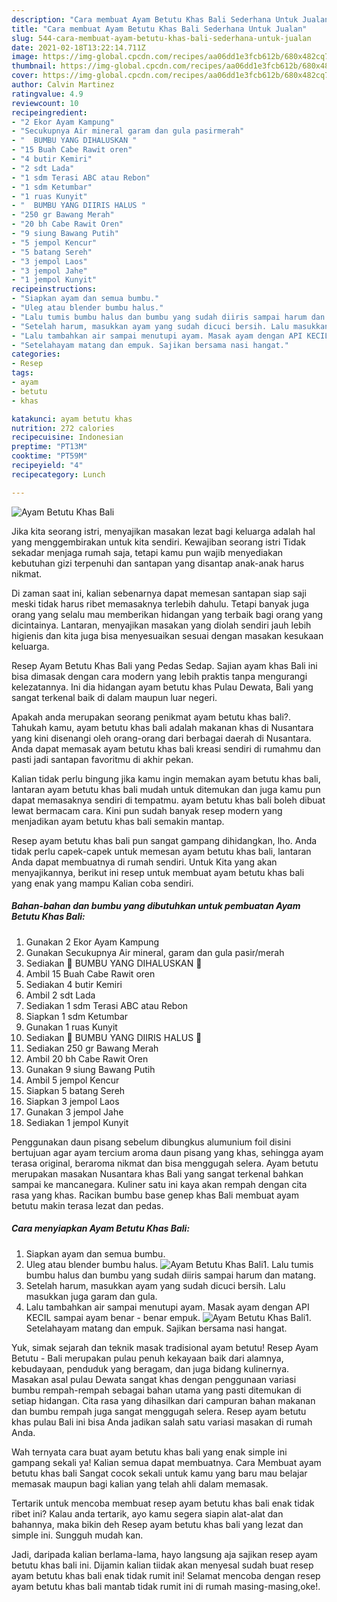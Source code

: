 ```yaml
---
description: "Cara membuat Ayam Betutu Khas Bali Sederhana Untuk Jualan"
title: "Cara membuat Ayam Betutu Khas Bali Sederhana Untuk Jualan"
slug: 544-cara-membuat-ayam-betutu-khas-bali-sederhana-untuk-jualan
date: 2021-02-18T13:22:14.711Z
image: https://img-global.cpcdn.com/recipes/aa06dd1e3fcb612b/680x482cq70/ayam-betutu-khas-bali-foto-resep-utama.jpg
thumbnail: https://img-global.cpcdn.com/recipes/aa06dd1e3fcb612b/680x482cq70/ayam-betutu-khas-bali-foto-resep-utama.jpg
cover: https://img-global.cpcdn.com/recipes/aa06dd1e3fcb612b/680x482cq70/ayam-betutu-khas-bali-foto-resep-utama.jpg
author: Calvin Martinez
ratingvalue: 4.9
reviewcount: 10
recipeingredient:
- "2 Ekor Ayam Kampung"
- "Secukupnya Air mineral garam dan gula pasirmerah"
- "  BUMBU YANG DIHALUSKAN "
- "15 Buah Cabe Rawit oren"
- "4 butir Kemiri"
- "2 sdt Lada"
- "1 sdm Terasi ABC atau Rebon"
- "1 sdm Ketumbar"
- "1 ruas Kunyit"
- "  BUMBU YANG DIIRIS HALUS "
- "250 gr Bawang Merah"
- "20 bh Cabe Rawit Oren"
- "9 siung Bawang Putih"
- "5 jempol Kencur"
- "5 batang Sereh"
- "3 jempol Laos"
- "3 jempol Jahe"
- "1 jempol Kunyit"
recipeinstructions:
- "Siapkan ayam dan semua bumbu."
- "Uleg atau blender bumbu halus."
- "Lalu tumis bumbu halus dan bumbu yang sudah diiris sampai harum dan matang."
- "Setelah harum, masukkan ayam yang sudah dicuci bersih. Lalu masukkan juga garam dan gula."
- "Lalu tambahkan air sampai menutupi ayam. Masak ayam dengan API KECIL sampai ayam benar - benar empuk."
- "Setelahayam matang dan empuk. Sajikan bersama nasi hangat."
categories:
- Resep
tags:
- ayam
- betutu
- khas

katakunci: ayam betutu khas 
nutrition: 272 calories
recipecuisine: Indonesian
preptime: "PT13M"
cooktime: "PT59M"
recipeyield: "4"
recipecategory: Lunch

---
```



![Ayam Betutu Khas Bali](https://img-global.cpcdn.com/recipes/aa06dd1e3fcb612b/680x482cq70/ayam-betutu-khas-bali-foto-resep-utama.jpg)

Jika kita seorang istri, menyajikan masakan lezat bagi keluarga adalah hal yang menggembirakan untuk kita sendiri. Kewajiban seorang istri Tidak sekadar menjaga rumah saja, tetapi kamu pun wajib menyediakan kebutuhan gizi terpenuhi dan santapan yang disantap anak-anak harus nikmat.

Di zaman  saat ini, kalian sebenarnya dapat memesan santapan siap saji meski tidak harus ribet memasaknya terlebih dahulu. Tetapi banyak juga orang yang selalu mau memberikan hidangan yang terbaik bagi orang yang dicintainya. Lantaran, menyajikan masakan yang diolah sendiri jauh lebih higienis dan kita juga bisa menyesuaikan sesuai dengan masakan kesukaan keluarga. 

Resep Ayam Betutu Khas Bali yang Pedas Sedap. Sajian ayam khas Bali ini bisa dimasak dengan cara modern yang lebih praktis tanpa mengurangi kelezatannya. Ini dia hidangan ayam betutu khas Pulau Dewata, Bali yang sangat terkenal baik di dalam maupun luar negeri.

Apakah anda merupakan seorang penikmat ayam betutu khas bali?. Tahukah kamu, ayam betutu khas bali adalah makanan khas di Nusantara yang kini disenangi oleh orang-orang dari berbagai daerah di Nusantara. Anda dapat memasak ayam betutu khas bali kreasi sendiri di rumahmu dan pasti jadi santapan favoritmu di akhir pekan.

Kalian tidak perlu bingung jika kamu ingin memakan ayam betutu khas bali, lantaran ayam betutu khas bali mudah untuk ditemukan dan juga kamu pun dapat memasaknya sendiri di tempatmu. ayam betutu khas bali boleh dibuat lewat bermacam cara. Kini pun sudah banyak resep modern yang menjadikan ayam betutu khas bali semakin mantap.

Resep ayam betutu khas bali pun sangat gampang dihidangkan, lho. Anda tidak perlu capek-capek untuk memesan ayam betutu khas bali, lantaran Anda dapat membuatnya di rumah sendiri. Untuk Kita yang akan menyajikannya, berikut ini resep untuk membuat ayam betutu khas bali yang enak yang mampu Kalian coba sendiri.

<!--inarticleads1-->

##### Bahan-bahan dan bumbu yang dibutuhkan untuk pembuatan Ayam Betutu Khas Bali:

1. Gunakan 2 Ekor Ayam Kampung
1. Gunakan Secukupnya Air mineral, garam dan gula pasir/merah
1. Sediakan  🌿 BUMBU YANG DIHALUSKAN 🌿
1. Ambil 15 Buah Cabe Rawit oren
1. Sediakan 4 butir Kemiri
1. Ambil 2 sdt Lada
1. Sediakan 1 sdm Terasi ABC atau Rebon
1. Siapkan 1 sdm Ketumbar
1. Gunakan 1 ruas Kunyit
1. Sediakan  🌿 BUMBU YANG DIIRIS HALUS 🌿
1. Sediakan 250 gr Bawang Merah
1. Ambil 20 bh Cabe Rawit Oren
1. Gunakan 9 siung Bawang Putih
1. Ambil 5 jempol Kencur
1. Siapkan 5 batang Sereh
1. Siapkan 3 jempol Laos
1. Gunakan 3 jempol Jahe
1. Sediakan 1 jempol Kunyit


Penggunakan daun pisang sebelum dibungkus alumunium foil disini bertujuan agar ayam tercium aroma daun pisang yang khas, sehingga ayam terasa original, beraroma nikmat dan bisa menggugah selera. Ayam betutu merupakan masakan Nusantara khas Bali yang sangat terkenal bahkan sampai ke mancanegara. Kuliner satu ini kaya akan rempah dengan cita rasa yang khas. Racikan bumbu base genep khas Bali membuat ayam betutu makin terasa lezat dan pedas. 

<!--inarticleads2-->

##### Cara menyiapkan Ayam Betutu Khas Bali:

1. Siapkan ayam dan semua bumbu.
1. Uleg atau blender bumbu halus.
<img src="//assets-global.cpcdn.com/assets/icons/button_play-2c75c40dde080a61004c1f40b05d8f140eaff45d7e9e6481dc71c63d2e7c4909.png" alt="Ayam Betutu Khas Bali">1. Lalu tumis bumbu halus dan bumbu yang sudah diiris sampai harum dan matang.
1. Setelah harum, masukkan ayam yang sudah dicuci bersih. Lalu masukkan juga garam dan gula.
1. Lalu tambahkan air sampai menutupi ayam. Masak ayam dengan API KECIL sampai ayam benar - benar empuk.
<img src="//assets-global.cpcdn.com/assets/icons/button_play-2c75c40dde080a61004c1f40b05d8f140eaff45d7e9e6481dc71c63d2e7c4909.png" alt="Ayam Betutu Khas Bali">1. Setelahayam matang dan empuk. Sajikan bersama nasi hangat.


Yuk, simak sejarah dan teknik masak tradisional ayam betutu! Resep Ayam Betutu - Bali merupakan pulau penuh kekayaan baik dari alamnya, kebudayaan, penduduk yang beragam, dan juga bidang kulinernya. Masakan asal pulau Dewata sangat khas dengan penggunaan variasi bumbu rempah-rempah sebagai bahan utama yang pasti ditemukan di setiap hidangan. Cita rasa yang dihasilkan dari campuran bahan makanan dan bumbu rempah juga sangat menggugah selera. Resep ayam betutu khas pulau Bali ini bisa Anda jadikan salah satu variasi masakan di rumah Anda. 

Wah ternyata cara buat ayam betutu khas bali yang enak simple ini gampang sekali ya! Kalian semua dapat membuatnya. Cara Membuat ayam betutu khas bali Sangat cocok sekali untuk kamu yang baru mau belajar memasak maupun bagi kalian yang telah ahli dalam memasak.

Tertarik untuk mencoba membuat resep ayam betutu khas bali enak tidak ribet ini? Kalau anda tertarik, ayo kamu segera siapin alat-alat dan bahannya, maka bikin deh Resep ayam betutu khas bali yang lezat dan simple ini. Sungguh mudah kan. 

Jadi, daripada kalian berlama-lama, hayo langsung aja sajikan resep ayam betutu khas bali ini. Dijamin kalian tiidak akan menyesal sudah buat resep ayam betutu khas bali enak tidak rumit ini! Selamat mencoba dengan resep ayam betutu khas bali mantab tidak rumit ini di rumah masing-masing,oke!.

